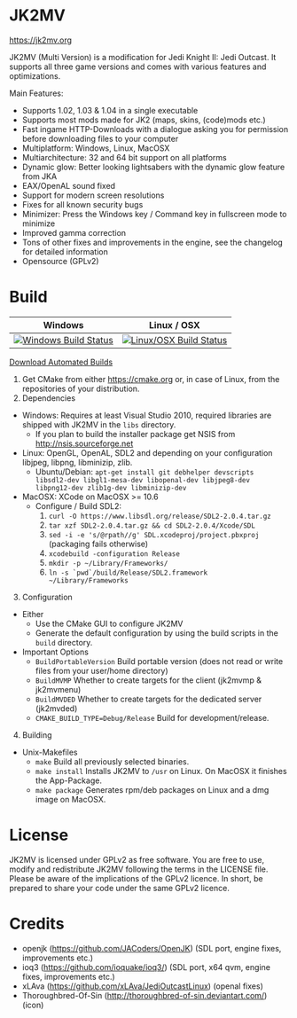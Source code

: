 # JK2MV
https://jk2mv.org

JK2MV (Multi Version) is a modification for Jedi Knight II: Jedi Outcast. It supports all three game versions and comes with various features and optimizations.

Main Features:
- Supports 1.02, 1.03 & 1.04 in a single executable
- Supports most mods made for JK2 (maps, skins, (code)mods etc.)
- Fast ingame HTTP-Downloads with a dialogue asking you for permission before downloading files to your computer
- Multiplatform: Windows, Linux, MacOSX
- Multiarchitecture: 32 and 64 bit support on all platforms
- Dynamic glow: Better looking lightsabers with the dynamic glow feature from JKA
- EAX/OpenAL sound fixed
- Support for modern screen resolutions
- Fixes for all known security bugs
- Minimizer: Press the Windows key / Command key in fullscreen mode to minimize
- Improved gamma correction
- Tons of other fixes and improvements in the engine, see the changelog for detailed information
- Opensource (GPLv2)

# Build
| Windows | Linux / OSX |
|---------|-------------|
| [![Windows Build Status](https://ci.appveyor.com/api/projects/status/bwkb8nfl5w6s53u4?svg=true)](https://ci.appveyor.com/project/ouned/jk2mv/history) | [![Linux/OSX Build Status](https://api.travis-ci.org/mvdevs/jk2mv.svg)](https://travis-ci.org/mvdevs/jk2mv/builds)
[Download Automated Builds](https://jk2mv.org/builds)

1. Get CMake from either https://cmake.org or, in case of Linux, from the repositories of your distribution.
2. Dependencies
  * Windows: Requires at least Visual Studio 2010, required libraries are shipped with JK2MV in the `libs` directory.
    * If you plan to build the installer package get NSIS from http://nsis.sourceforge.net
  * Linux: OpenGL, OpenAL, SDL2 and depending on your configuration libjpeg, libpng, libminizip, zlib.
    * Ubuntu/Debian: `apt-get install git debhelper devscripts libsdl2-dev libgl1-mesa-dev libopenal-dev libjpeg8-dev libpng12-dev zlib1g-dev libminizip-dev`
  * MacOSX: XCode on MacOSX >= 10.6
    * Configure / Build SDL2:
      1. `curl -O https://www.libsdl.org/release/SDL2-2.0.4.tar.gz`
      2. `tar xzf SDL2-2.0.4.tar.gz && cd SDL2-2.0.4/Xcode/SDL`
      4. `sed -i -e 's/@rpath//g' SDL.xcodeproj/project.pbxproj` (packaging fails otherwise)
      5. `xcodebuild -configuration Release`
      6. `mkdir -p ~/Library/Frameworks/`
      7. ``ln -s `pwd`/build/Release/SDL2.framework ~/Library/Frameworks``
3. Configuration
  * Either
    * Use the CMake GUI to configure JK2MV
    * Generate the default configuration by using the build scripts in the `build` directory.
  * Important Options
    * `BuildPortableVersion` Build portable version (does not read or write files from your user/home directory)
    * `BuildMVMP` Whether to create targets for the client (jk2mvmp & jk2mvmenu)
    * `BuildMVDED` Whether to create targets for the dedicated server (jk2mvded)
    * `CMAKE_BUILD_TYPE=Debug/Release` Build for development/release.
4. Building
  * Unix-Makefiles
    * `make` Build all previously selected binaries.
    * `make install` Installs JK2MV to `/usr` on Linux. On MacOSX it finishes the App-Package.
    * `make package` Generates rpm/deb packages on Linux and a dmg image on MacOSX.

# License
JK2MV is licensed under GPLv2 as free software. You are free to use, modify and redistribute JK2MV following the terms in the LICENSE file. Please be aware of the implications of the GPLv2 licence. In short, be prepared to share your code under the same GPLv2 licence.

# Credits
- openjk (https://github.com/JACoders/OpenJK) (SDL port, engine fixes, improvements etc.)
- ioq3 (https://github.com/ioquake/ioq3/) (SDL port, x64 qvm, engine fixes, improvements etc.)
- xLAva (https://github.com/xLAva/JediOutcastLinux) (openal fixes)
- Thoroughbred-Of-Sin (http://thoroughbred-of-sin.deviantart.com/) (icon)
